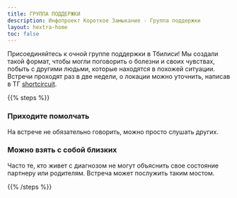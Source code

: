 ```yaml
---
title: ГРУППА ПОДДЕРЖКИ
description: Инфопроект Короткое Замыкание - Группа поддержки
layout: hextra-home
toc: false
---
```


Присоединяйтесь к очной группе поддержки в Тбилиси!  Мы создали такой формат, чтобы могли поговорить о болезни и своих чувствах, побыть с другими людьми, которые находятся в похожей ситуации.  Встречи проходят раз в две недели, о локации можно уточнить, написав в ТГ [shortcircuit](https://t.me/+_AyELzVlQ_Y2NWVk).

{{% steps %}}

### Приходите помолчать

На встрече не обязательно говорить, можно просто слушать других.

### Можно взять с собой близких

Часто те, кто живет с диагнозом не могут объяснить свое состояние партнеру или родителям. Встреча может послужить таким мостом.

{{% /steps %}}
